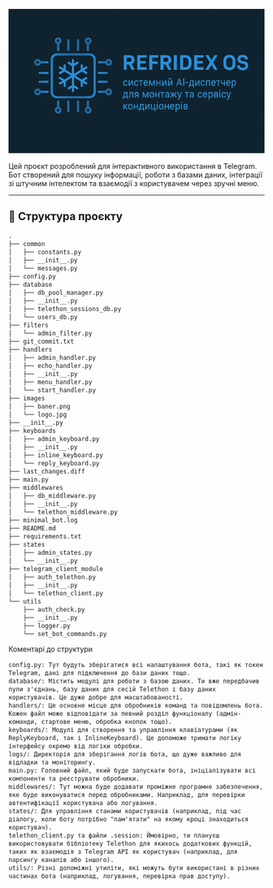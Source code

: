 ![Логотип проекту](images/baner.png)

Цей проєкт розроблений для інтерактивного використання в Telegram. Бот створений для пошуку інформації, роботи з базами даних, інтеграції зі штучним інтелектом та взаємодії з користувачем через зручні меню.

---

## 📂 Структура проєкту

```
.
├── common
│   ├── constants.py
│   ├── __init__.py
│   └── messages.py
├── config.py
├── database
│   ├── db_pool_manager.py
│   ├── __init__.py
│   ├── telethon_sessions_db.py
│   └── users_db.py
├── filters
│   └── admin_filter.py
├── git_commit.txt
├── handlers
│   ├── admin_handler.py
│   ├── echo_handler.py
│   ├── __init__.py
│   ├── menu_handler.py
│   └── start_handler.py
├── images
│   ├── baner.png
│   └── logo.jpg
├── __init__.py
├── keyboards
│   ├── admin_keyboard.py
│   ├── __init__.py
│   ├── inline_keyboard.py
│   └── reply_keyboard.py
├── last_changes.diff
├── main.py
├── middlewares
│   ├── db_middleware.py
│   ├── __init__.py
│   └── telethon_middleware.py
├── minimal_bot.log
├── README.md
├── requirements.txt
├── states
│   ├── admin_states.py
│   └── __init__.py
├── telegram_client_module
│   ├── auth_telethon.py
│   ├── __init__.py
│   └── telethon_client.py
└── utils
    ├── auth_check.py
    ├── __init__.py
    ├── logger.py
    └── set_bot_commands.py
```

Коментарі до структури

    config.py: Тут будуть зберігатися всі налаштування бота, такі як токен Telegram, дані для підключення до бази даних тощо.
    database/: Містить модулі для роботи з базою даних. Ти вже передбачив пули з'єднань, базу даних для сесій Telethon і базу даних користувачів. Це дуже добре для масштабованості.
    handlers/: Це основне місце для обробників команд та повідомлень бота. Кожен файл може відповідати за певний розділ функціоналу (адмін-команди, стартове меню, обробка кнопок тощо).
    keyboards/: Модулі для створення та управління клавіатурами (як ReplyKeyboard, так і InlineKeyboard). Це допоможе тримати логіку інтерфейсу окремо від логіки обробки.
    logs/: Директорія для зберігання логів бота, що дуже важливо для відладки та моніторингу.
    main.py: Головний файл, який буде запускати бота, ініціалізувати всі компоненти та реєструвати обробники.
    middlewares/: Тут можна буде додавати проміжне програмне забезпечення, яке буде виконуватися перед обробниками. Наприклад, для перевірки автентифікації користувача або логування.
    states/: Для управління станами користувачів (наприклад, під час діалогу, коли боту потрібно "пам'ятати" на якому кроці знаходиться користувач).
    telethon_client.py та файли .session: Ймовірно, ти плануєш використовувати бібліотеку Telethon для якихось додаткових функцій, таких як взаємодія з Telegram API як користувач (наприклад, для парсингу каналів або іншого).
    utils/: Різні допоміжні утиліти, які можуть бути використані в різних частинах бота (наприклад, логування, перевірка прав доступу).
